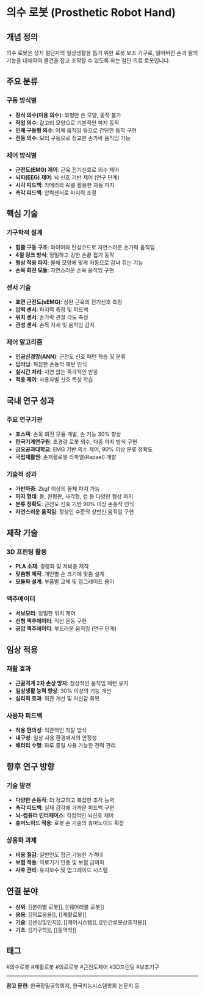 # 의수 로봇 (Prosthetic Robot Hand)

## 개념 정의

의수 로봇은 상지 절단자의 일상생활을 돕기 위한 로봇 보조 기구로, 잃어버린 손과 팔의 기능을 대체하여 물건을 잡고 조작할 수 있도록 하는 첨단 의료 로봇입니다.

## 주요 분류

### 구동 방식별
- **장식 의수(미용 의수)**: 외형만 손 모양, 동작 불가
- **작업 의수**: 갈고리 모양으로 기본적인 파지 동작
- **인체 구동형 의수**: 어깨 움직임 등으로 간단한 동작 구현
- **전동 의수**: 모터 구동으로 정교한 손가락 움직임 가능

### 제어 방식별
- **근전도(EMG) 제어**: 근육 전기신호로 의수 제어
- **뇌파(EEG) 제어**: 뇌 신호 기반 제어 (연구 단계)
- **시각 피드백**: 카메라와 AI를 활용한 자동 파지
- **촉각 피드백**: 압력센서로 파지력 조절

## 핵심 기술

### 기구학적 설계
- **힘줄 구동 구조**: 와이어와 탄성코드로 자연스러운 손가락 움직임
- **4절 링크 방식**: 정밀하고 강한 손끝 집기 동작
- **형상 적응 파지**: 물체 모양에 맞게 자동으로 감싸 쥐는 기능
- **손목 회전 모듈**: 자연스러운 손목 움직임 구현

### 센서 기술
- **표면 근전도(sEMG)**: 상완 근육의 전기신호 측정
- **압력 센서**: 파지력 측정 및 피드백
- **위치 센서**: 손가락 관절 각도 측정
- **관성 센서**: 손목 자세 및 움직임 감지

### 제어 알고리즘
- **인공신경망(ANN)**: 근전도 신호 패턴 학습 및 분류
- **딥러닝**: 복잡한 손동작 패턴 인식
- **실시간 처리**: 지연 없는 즉각적인 반응
- **적응 제어**: 사용자별 신호 특성 학습

## 국내 연구 성과

### 주요 연구기관
- **포스텍**: 손목 회전 모듈 개발, 손 기능 30% 향상
- **한국기계연구원**: 초경량 로봇 의수, 다중 파지 방식 구현
- **금오공과대학교**: EMG 기반 의수 제어, 90% 이상 분류 정확도
- **국립재활원**: 손재활로봇 라파엘(Rapael) 개발

### 기술적 성과
- **가반하중**: 2kgf 이상의 물체 파지 가능
- **파지 형태**: 볼, 원형판, 사각형, 컵 등 다양한 형상 파지
- **분류 정확도**: 근전도 신호 기반 90% 이상 손동작 인식
- **자연스러운 움직임**: 정상인 수준의 상반신 움직임 구현

## 제작 기술

### 3D 프린팅 활용
- **PLA 소재**: 경량화 및 저비용 제작
- **맞춤형 제작**: 개인별 손 크기에 맞춤 설계
- **모듈화 설계**: 부품별 교체 및 업그레이드 용이

### 액추에이터
- **서보모터**: 정밀한 위치 제어
- **선형 액추에이터**: 직선 운동 구현
- **공압 액추에이터**: 부드러운 움직임 (연구 단계)

## 임상 적용

### 재활 효과
- **근골격계 2차 손상 방지**: 정상적인 움직임 패턴 유지
- **일상생활 능력 향상**: 30% 이상의 기능 개선
- **심리적 효과**: 외관 개선 및 자신감 회복

### 사용자 피드백
- **착용 편의성**: 직관적인 착탈 방식
- **내구성**: 일상 사용 환경에서의 안정성
- **배터리 수명**: 하루 종일 사용 가능한 전력 관리

## 향후 연구 방향

### 기술 발전
- **다양한 손동작**: 더 정교하고 복잡한 조작 능력
- **촉각 피드백**: 실제 감각에 가까운 피드백 구현
- **뇌-컴퓨터 인터페이스**: 직접적인 뇌신호 제어
- **휴머노이드 적용**: 로봇 손 기술의 휴머노이드 확장

### 상용화 과제
- **비용 절감**: 일반인도 접근 가능한 가격대
- **보험 적용**: 의료기기 인증 및 보험 급여화
- **사후 관리**: 유지보수 및 업그레이드 시스템

## 연결 분야

- **상위**: [[분야별 로봇]], [[웨어러블 로봇]]
- **응용**: [[의료응용]], [[재활로봇]]
- **기술**: [[센싱및인지]], [[제어시스템]], [[인간로봇상호작용]]
- **기초**: [[기구학]], [[동역학]]

## 태그

#의수로봇 #재활로봇 #의료로봇 #근전도제어 #3D프린팅 #보조기구

---

**참고 문헌**: 한국정밀공학회지, 한국지능시스템학회 논문지 등